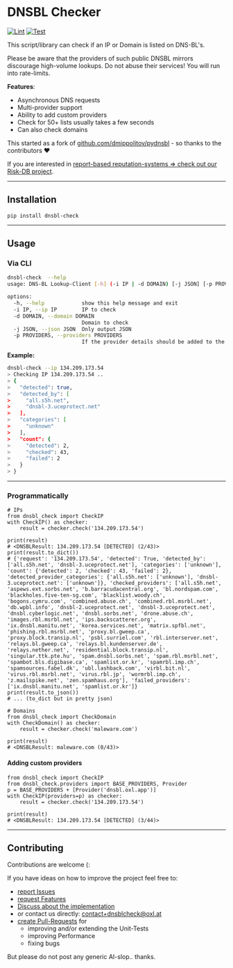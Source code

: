# DNSBL Checker

[![Lint](https://github.com/O-X-L/dnsbl-checker/actions/workflows/lint.yml/badge.svg?branch=latest)](https://github.com/O-X-L/dnsbl-checker/actions/workflows/lint.yml)
[![Test](https://github.com/O-X-L/dnsbl-checker/actions/workflows/test.yml/badge.svg?branch=latest)](https://github.com/O-X-L/dnsbl-checker/actions/workflows/test.yml)

This script/library can check if an IP or Domain is listed on DNS-BL's. 

Please be aware that the providers of such public DNSBL mirrors discourage high-volume lookups. Do not abuse their services! You will run into rate-limits.

**Features**:
* Asynchronous DNS requests
* Multi-provider support
* Ability to add custom providers
* Check for 50+ lists usually takes a few seconds
* Can also check domains

This started as a fork of [github.com/dmippolitov/pydnsbl](https://github.com/dmippolitov/pydnsbl) - so thanks to the contributors ❤️

If you are interested in [report-based reputation-systems => check out our Risk-DB project](https://github.com/O-X-L/risk-db).

----

## Installation

`pip install dnsbl-check`

----

## Usage

### Via CLI

```bash
dnsbl-check  --help
usage: DNS-BL Lookup-Client [-h] (-i IP | -d DOMAIN) [-j JSON] [-p PROVIDERS]

options:
  -h, --help            show this help message and exit
  -i IP, --ip IP        IP to check
  -d DOMAIN, --domain DOMAIN
                        Domain to check
  -j JSON, --json JSON  Only output JSON
  -p PROVIDERS, --providers PROVIDERS
                        If the provider details should be added to the output                        
```

**Example:**

```bash
dnsbl-check --ip 134.209.173.54
> Checking IP 134.209.173.54 ..
> {
>   "detected": true,
>   "detected_by": [
>     "all.s5h.net",
>     "dnsbl-3.uceprotect.net"
>   ],
>   "categories": [
>     "unknown"
>   ],
>   "count": {
>     "detected": 2,
>     "checked": 43,
>     "failed": 2
>   }
> }
```

----

### Programmatically

```python3
# IPs
from dnsbl_check import CheckIP
with CheckIP() as checker:
    result = checker.check('134.209.173.54')

print(result)
# <DNSBLResult: 134.209.173.54 [DETECTED] (2/43)>
print(result.to_dict())
# {'request': '134.209.173.54', 'detected': True, 'detected_by': ['all.s5h.net', 'dnsbl-3.uceprotect.net'], 'categories': ['unknown'], 'count': {'detected': 2, 'checked': 43, 'failed': 2}, 'detected_provider_categories': {'all.s5h.net': ['unknown'], 'dnsbl-3.uceprotect.net': ['unknown']}, 'checked_providers': ['all.s5h.net', 'aspews.ext.sorbs.net', 'b.barracudacentral.org', 'bl.nordspam.com', 'blackholes.five-ten-sg.com', 'blacklist.woody.ch', 'bogons.cymru.com', 'combined.abuse.ch', 'combined.rbl.msrbl.net', 'db.wpbl.info', 'dnsbl-2.uceprotect.net', 'dnsbl-3.uceprotect.net', 'dnsbl.cyberlogic.net', 'dnsbl.sorbs.net', 'drone.abuse.ch', 'images.rbl.msrbl.net', 'ips.backscatterer.org', 'ix.dnsbl.manitu.net', 'korea.services.net', 'matrix.spfbl.net', 'phishing.rbl.msrbl.net', 'proxy.bl.gweep.ca', 'proxy.block.transip.nl', 'psbl.surriel.com', 'rbl.interserver.net', 'relays.bl.gweep.ca', 'relays.bl.kundenserver.de', 'relays.nether.net', 'residential.block.transip.nl', 'singular.ttk.pte.hu', 'spam.dnsbl.sorbs.net', 'spam.rbl.msrbl.net', 'spambot.bls.digibase.ca', 'spamlist.or.kr', 'spamrbl.imp.ch', 'spamsources.fabel.dk', 'ubl.lashback.com', 'virbl.bit.nl', 'virus.rbl.msrbl.net', 'virus.rbl.jp', 'wormrbl.imp.ch', 'z.mailspike.net', 'zen.spamhaus.org'], 'failed_providers': ['ix.dnsbl.manitu.net', 'spamlist.or.kr']}
print(result.to_json())
# ... (to_dict but in pretty json)

# Domains
from dnsbl_check import CheckDomain
with CheckDomain() as checker:
    result = checker.check('maleware.com')

print(result)
# <DNSBLResult: maleware.com (0/43)>
```

#### Adding custom providers

```python3
from dnsbl_check import CheckIP
from dnsbl_check.providers import BASE_PROVIDERS, Provider
p = BASE_PROVIDERS + [Provider('dnsbl.oxl.app')]
with CheckIP(providers=p) as checker:
    result = checker.check('134.209.173.54')
 
print(result)
# <DNSBLResult: 134.209.173.54 [DETECTED] (3/44)>
```

----

## Contributing

Contributions are welcome (:

If you have ideas on how to improve the project feel free to:
* [report Issues](https://github.com/O-X-L/dnsbl-checker/issues)
* [request Features](https://github.com/O-X-L/dnsbl-checker/issues)
* [Discuss about the implementation](https://github.com/O-X-L/dnsbl-checker/discussions)
* or contact us directly: [contact+dnsblcheck@oxl.at](mailto://contact+dnsblcheck@oxl.at)
* [create Pull-Requests](https://github.com/O-X-L/dnsbl-checker/pulls) for
  * improving and/or extending the Unit-Tests
  * improving Performance
  * fixing bugs

But please do not post any generic AI-slop.. thanks.
